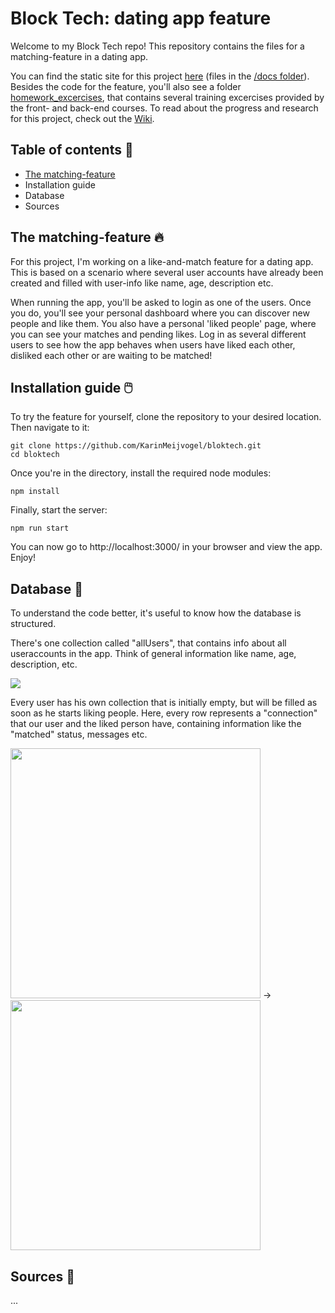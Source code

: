 # Block Tech: dating app feature
Welcome to my Block Tech repo! This repository contains the files for a matching-feature in a dating app.

You can find the static site for this project [here](https://karinmeijvogel.github.io/bloktech/) (files in the [/docs folder](https://github.com/KarinMeijvogel/bloktech/tree/master/docs)). Besides the code for the feature, you'll also see a folder [homework_excercises](https://github.com/KarinMeijvogel/bloktech/tree/master/homework_excercises/frontend), that contains several training excercises provided by the front- and back-end courses. To read about the progress and research for this project, check out the [Wiki](https://github.com/KarinMeijvogel/bloktech/wiki).

## Table of contents 📜
* [The matching-feature](##-The-matching-feature)
* Installation guide
* Database
* Sources

## The matching-feature 🔥
For this project, I'm working on a like-and-match feature for a dating app. This is based on a scenario where several user accounts have already been created and filled with user-info like name, age, description etc.

When running the app, you'll be asked to login as one of the users. Once you do, you'll see your personal dashboard where you can discover new people and like them. You also have a personal 'liked people' page, where you can see your matches and pending likes. Log in as several different users to see how the app behaves when users have liked each other, disliked each other or are waiting to be matched! 

## Installation guide 🖱️
To try the feature for yourself, clone the repository to your desired location. Then navigate to it:

```
git clone https://github.com/KarinMeijvogel/bloktech.git
cd bloktech
```

Once you're in the directory, install the required node modules:

```
npm install
```

Finally, start the server:
```
npm run start
```

You can now go to http://localhost:3000/ in your browser and view the app. Enjoy!

## Database 📂
To understand the code better, it's useful to know how the database is structured. 

There's one collection called "allUsers", that contains info about all useraccounts in the app. Think of general information like name, age, description, etc.


<img src="https://i.imgur.com/Gu44ue4.png?1">

Every user has his own collection that is initially empty, but will be filled as soon as he starts liking people. Here, every row represents a "connection" that our user and the liked person have, containing information like the "matched" status, messages etc.


<img src="https://i.imgur.com/1i2TOIH.png" width="400">  ->  <img src="https://i.imgur.com/W5yw24c.png" width="400">

## Sources 🔎
...
